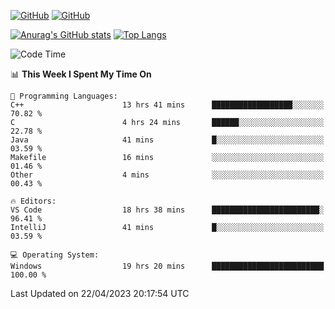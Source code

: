 [![GitHub](https://img.shields.io/github/followers/sharpxk?style=social)](https://github.com/sharpxk) [![GitHub](https://img.shields.io/github/stars/sharpxk?style=social)](https://github.com/sharpxk)

[![Anurag's GitHub stats](https://github-readme-stats-git-masterrstaa-rickstaa.vercel.app/api?username=sharpxk&hide=contribs,prs,issues&show_icons=true&theme=tokyonight)](https://github.com/anuraghazra/github-readme-stats)
[![Top Langs](https://github-readme-stats-git-masterrstaa-rickstaa.vercel.app/api/top-langs/?username=sharpxk&layout=compact&theme=tokyonight)](https://github.com/anuraghazra/github-readme-stats)

<!--START_SECTION:waka-->
![Code Time](http://img.shields.io/badge/Code%20Time-73%20hrs%2011%20mins-blue)

📊 **This Week I Spent My Time On** 

```text
💬 Programming Languages: 
C++                      13 hrs 41 mins      ██████████████████░░░░░░░   70.82 % 
C                        4 hrs 24 mins       ██████░░░░░░░░░░░░░░░░░░░   22.78 % 
Java                     41 mins             █░░░░░░░░░░░░░░░░░░░░░░░░   03.59 % 
Makefile                 16 mins             ░░░░░░░░░░░░░░░░░░░░░░░░░   01.46 % 
Other                    4 mins              ░░░░░░░░░░░░░░░░░░░░░░░░░   00.43 % 

🔥 Editors: 
VS Code                  18 hrs 38 mins      ████████████████████████░   96.41 % 
IntelliJ                 41 mins             █░░░░░░░░░░░░░░░░░░░░░░░░   03.59 % 

💻 Operating System: 
Windows                  19 hrs 20 mins      █████████████████████████   100.00 % 
```


 Last Updated on 22/04/2023 20:17:54 UTC
<!--END_SECTION:waka-->
